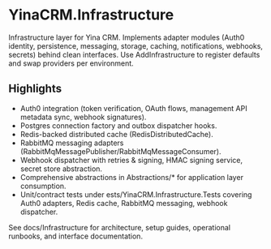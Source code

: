 # YinaCRM.Infrastructure

Infrastructure layer for Yina CRM. Implements adapter modules (Auth0 identity, persistence, messaging, storage, caching, notifications, webhooks, secrets) behind clean interfaces. Use AddInfrastructure to register defaults and swap providers per environment.

## Highlights
- Auth0 integration (token verification, OAuth flows, management API metadata sync, webhook signatures).
- Postgres connection factory and outbox dispatcher hooks.
- Redis-backed distributed cache (RedisDistributedCache).
- RabbitMQ messaging adapters (RabbitMqMessagePublisher/RabbitMqMessageConsumer).
- Webhook dispatcher with retries & signing, HMAC signing service, secret store abstraction.
- Comprehensive abstractions in Abstractions/* for application layer consumption.
- Unit/contract tests under 	ests/YinaCRM.Infrastructure.Tests covering Auth0 adapters, Redis cache, RabbitMQ messaging, webhook dispatcher.

See docs/Infrastructure for architecture, setup guides, operational runbooks, and interface documentation.

